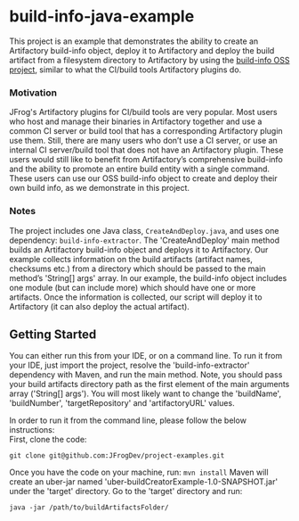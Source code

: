 # build-info-java-example
This project is an example that demonstrates the ability to create an Artifactory build-info object, deploy it to Artifactory and deploy the build artifact from a filesystem directory to Artifactory by using the [build-info OSS project](https://github.com/JFrogDev/build-info), similar to what the CI/build tools Artifactory plugins do.


### Motivation
JFrog's Artifactory plugins for CI/build tools are very popular. Most users who host and manage their binaries in Artifactory together and use a common CI server or build tool that has a corresponding Artifactory plugin use them. Still, there are many users who don’t use a CI server, or use an internal CI server/build tool that does not have an Artifactory plugin. These users would still like to benefit from Artifactory’s comprehensive build-info and the ability to promote an entire build entity with a single command. These users can use our OSS build-info object to create and deploy their own build info, as we demonstrate in this project.

### Notes
The project includes one Java class, ``CreateAndDeploy.java``, and uses one dependency: ``build-info-extractor``. The 'CreateAndDeploy' main method builds an Artifactory build-info object and deploys it to Artifactory. Our example collects information on the build artifacts (artifact names, checksums etc.) from a directory which should be passed to the main method’s 'String[] args' array. In our example, the build-info object includes one module (but can include more) which should have one or more artifacts. Once the information is collected, our script will deploy it to Artifactory (it can also deploy the actual artifact).

## Getting Started
You can either run this from your IDE, or on a command line. To run it from your IDE, just import the project, resolve the 'build-info-extractor' dependency with Maven, and run the main method. Note, you should pass your build artifacts directory path as the first element of the main arguments array ('String[] args'). You will most likely want to change the 'buildName', 'buildNumber', 'targetRepository' and 'artifactoryURL' values.

In order to run it from the command line, please follow the below instructions:  
First, clone the code:
```
git clone git@github.com:JFrogDev/project-examples.git
```
Once you have the code on your machine, run:
```mvn install```
Maven will create an uber-jar named 'uber-buildCreatorExample-1.0-SNAPSHOT.jar' under the 'target' directory. Go to the 'target' directory and run:
```
java -jar /path/to/buildArtifactsFolder/
```




